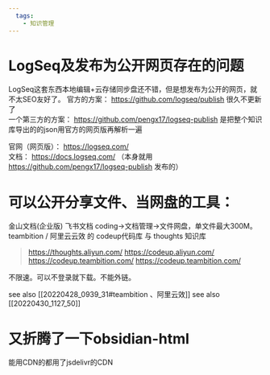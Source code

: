 ```yaml
---
  tags:
    - 知识管理
---
```


# LogSeq及发布为公开网页存在的问题
LogSeq这套东西本地编辑+云存储同步盘还不错，但是想发布为公开的网页，就不太SEO友好了。
官方的方案：  https://github.com/logseq/publish  很久不更新了  
一个第三方的方案：  https://github.com/pengx17/logseq-publish  是把整个知识库导出的的json用官方的网页版再解析一遍

官网（网页版）： https://logseq.com/  
文档： https://docs.logseq.com/  （本身就用 https://github.com/pengx17/logseq-publish 发布的）


# 可以公开分享文件、当网盘的工具：  
金山文档(企业版)
飞书文档
coding->文档管理->文件网盘，单文件最大300M。
teambition / 阿里云云效 的 codeup代码库 与 thoughts 知识库  
>
> https://thoughts.aliyun.com/ https://codeup.aliyun.com/   
> https://codeup.teambition.com/ https://codeup.teambition.com/  

不限速。可以不登录就下载。不能外链。

see also [[20220428_0939_31#teambition 、阿里云效]]
see also [[20220430_1127_50]]

# 又折腾了一下obsidian-html 
能用CDN的都用了jsdelivr的CDN